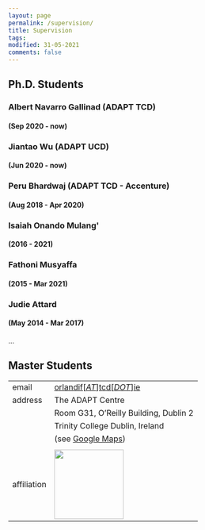 ```yaml
---
layout: page
permalink: /supervision/
title: Supervision
tags: 
modified: 31-05-2021
comments: false
---
```


<!--
sidebar:
  nav: sidebar-research
-->

## Ph.D. Students

### Albert Navarro Gallinad (ADAPT TCD)
#### (Sep 2020 - now)

### Jiantao Wu (ADAPT UCD)
#### (Jun 2020 - now)

### Peru Bhardwaj (ADAPT TCD - Accenture)
#### (Aug 2018 - Apr 2020)

### Isaiah Onando Mulang'
#### (2016 - 2021)

### Fathoni Musyaffa 
#### (2015 - Mar 2021)

### Judie Attard 
#### (May 2014 - Mar 2017)

... 

## Master Students



|                  |                                                                       |
|------------------|-----------------------------------------------------------------------|
| email            | <a href="mailto:orlandif[*AT*]tcd[*DOT*]ie">orlandif[*AT*]tcd[*DOT*]ie</a>|
| address          | The ADAPT Centre                                                      |
|                  | Room G31, O’Reilly Building, Dublin 2                                 |
|                  | Trinity College Dublin, Ireland                                       |
|                  | (see <a href="https://goo.gl/maps/1H5Vr5TEmA72">Google Maps</a>)	   |
| 		   |								 	   |
| affiliation      | <img src="{{ site.baseurl }}/images/adapt-logo.png" width="140">      |


